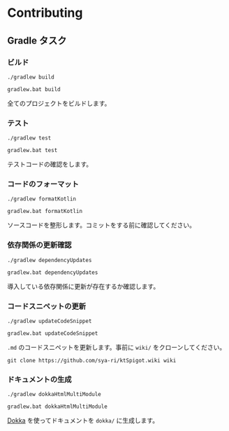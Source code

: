 # Contributing

## Gradle タスク

### ビルド

```shell
./gradlew build

gradlew.bat build
```

全てのプロジェクトをビルドします。

### テスト

```shell
./gradlew test

gradlew.bat test
```

テストコードの確認をします。

### コードのフォーマット

```shell
./gradlew formatKotlin

gradlew.bat formatKotlin
```

ソースコードを整形します。コミットをする前に確認してください。

### 依存関係の更新確認

```shell
./gradlew dependencyUpdates

gradlew.bat dependencyUpdates
```

導入している依存関係に更新が存在するか確認します。

### コードスニペットの更新

```shell
./gradlew updateCodeSnippet

gradlew.bat updateCodeSnippet
```

`.md` のコードスニペットを更新します。事前に `wiki/` をクローンしてください。

```shell
git clone https://github.com/sya-ri/ktSpigot.wiki wiki
```

### ドキュメントの生成

```shell
./gradlew dokkaHtmlMultiModule

gradlew.bat dokkaHtmlMultiModule
```

[Dokka](https://github.com/Kotlin/dokka) を使ってドキュメントを `dokka/` に生成します。
